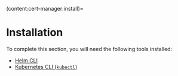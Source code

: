 (content:cert-manager:install)=
# Installation

To complete this section, you will need the following tools installed:

- [Helm CLI](https://helm.sh/docs/intro/install/)
- [Kubernetes CLI (`kubectl`)](https://kubernetes.io/docs/tasks/tools/install-kubectl/#install-kubectl)
